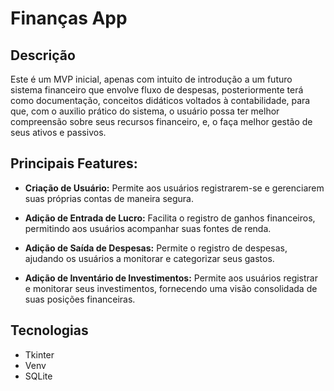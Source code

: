 # Finanças App 

## Descrição

Este é um MVP inicial, apenas com intuito de introdução a um futuro sistema financeiro que envolve fluxo de despesas, posteriormente terá como documentação, conceitos didáticos voltados à contabilidade, para que, com o auxilio prático do sistema, o usuário possa ter melhor compreensão sobre seus recursos financeiro, e, o faça melhor gestão de seus ativos e passivos.

## Principais Features:
- **Criação de Usuário:** Permite aos usuários registrarem-se e gerenciarem suas próprias contas de maneira segura.

- **Adição de Entrada de Lucro:** Facilita o registro de ganhos financeiros, permitindo aos usuários acompanhar suas fontes de renda.

- **Adição de Saída de Despesas:** Permite o registro de despesas, ajudando os usuários a monitorar e categorizar seus gastos.

- **Adição de Inventário de Investimentos:** Permite aos usuários registrar e monitorar seus investimentos, fornecendo uma visão consolidada de suas posições financeiras.

## Tecnologias 

-   Tkinter
-   Venv
-   SQLite
